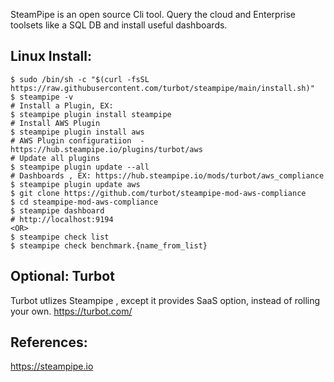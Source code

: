 SteamPipe is an open source Cli tool. Query the cloud and Enterprise toolsets like a SQL DB and install useful dashboards. 

Linux Install:
--------------

    $ sudo /bin/sh -c "$(curl -fsSL https://raw.githubusercontent.com/turbot/steampipe/main/install.sh)"
    $ steampipe -v
    # Install a Plugin, EX:
    $ steampipe plugin install steampipe
    # Install AWS Plugin
    $ steampipe plugin install aws
    # AWS Plugin configuratiion  - https://hub.steampipe.io/plugins/turbot/aws
    # Update all plugins
    $ steampipe plugin update --all
    # Dashboards , EX: https://hub.steampipe.io/mods/turbot/aws_compliance
    $ steampipe plugin update aws
    $ git clone https://github.com/turbot/steampipe-mod-aws-compliance
    $ cd steampipe-mod-aws-compliance
    $ steampipe dashboard 
    # http://localhost:9194
    <OR> 
    $ steampipe check list
    $ steampipe check benchmark.{name_from_list}

Optional: Turbot
-----------------

Turbot utlizes Steampipe , except it provides SaaS option, instead of rolling your own. https://turbot.com/

References:
-----------

https://steampipe.io


